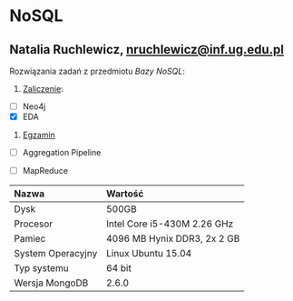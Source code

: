 # NoSQL
## Natalia Ruchlewicz,  nruchlewicz@inf.ug.edu.pl

Rozwiązania zadań z przedmiotu *Bazy NoSQL*:

1. [Zaliczenie](zaliczenie.md):
 - [ ] Neo4j
 - [X] EDA
1. [Egzamin](egzamin.md)
 - [ ] Aggregation Pipeline
 - [ ] MapReduce





| Nazwa  | Wartość   | 
| :--------- |:------| 
| Dysk      |500GB | 
| Procesor    | Intel Core i5-430M 2.26 GHz   | 
| Pamiec  | 4096 MB Hynix DDR3, 2x 2 GB | 
| System Operacyjny       |  Linux  Ubuntu 15.04| 
| Typ systemu| 64 bit |
|Wersja MongoDB| 2.6.0|


